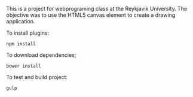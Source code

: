 This is a project for webprograming class at the Reykjavik University. The objective was to use the HTML5 canvas element to create a drawing application.


To install plugins:

    npm install

To download dependencies;

    bower install

To test and build project:

    gulp

